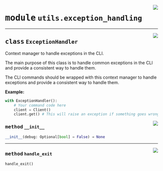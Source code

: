 <!-- markdownlint-disable -->

<a href="https://github.com/gizatechxyz/giza-cli/blob/main/giza/utils/exception_handling.py#L0"><img align="right" style="float:right;" src="https://img.shields.io/badge/-source-cccccc?style=flat-square"></a>

# <kbd>module</kbd> `utils.exception_handling`






---

<a href="https://github.com/gizatechxyz/giza-cli/blob/main/giza/utils/exception_handling.py#L11"><img align="right" style="float:right;" src="https://img.shields.io/badge/-source-cccccc?style=flat-square"></a>

## <kbd>class</kbd> `ExceptionHandler`
Context manager to handle exceptions in the CLI. 

The main purpose of this class is to handle common exceptions in the CLI and provide a consistent way to handle them. 

The CLI commands should be wrapped with this context manager to handle exceptions and provide a consistent way to handle them. 



**Example:**
 ```python
with ExceptionHandler():
     # Your command code here
     client = Client()
     client.get() # This will raise an exception if something goes wrong but will be handled in __exit__
``` 

<a href="https://github.com/gizatechxyz/giza-cli/blob/main/giza/utils/exception_handling.py#L31"><img align="right" style="float:right;" src="https://img.shields.io/badge/-source-cccccc?style=flat-square"></a>

### <kbd>method</kbd> `__init__`

```python
__init__(debug: Optional[bool] = False) → None
```








---

<a href="https://github.com/gizatechxyz/giza-cli/blob/main/giza/utils/exception_handling.py#L36"><img align="right" style="float:right;" src="https://img.shields.io/badge/-source-cccccc?style=flat-square"></a>

### <kbd>method</kbd> `handle_exit`

```python
handle_exit()
```






